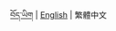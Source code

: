 <p align="center">
  <a href="https://github.com/Esukhia/derge-tengyur/blob/master/README.bo.md">བོད་ཡིག</a> |
  <a href="https://github.com/Esukhia/derge-tengyur/blob/master/README.md">English</a> |
  <span>繁體中文</span>
</p>

